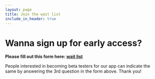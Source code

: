 ```yaml
---
layout: page
title: Join the wait list
include_in_header: true
---
```


# Wanna sign up for early access?

**Please fill out this form here: [wait list](https://forms.gle/j42XCAif35Ania4V7)**

People interested in becoming beta testers for our app can indicate the same by answering the 3rd question in the form above.
Thank you!